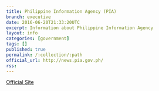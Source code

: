 ```yaml
---
title: Philippine Information Agency (PIA)
branch: executive
date: 2016-06-20T21:33:20UTC
excerpt: Information about Philippine Information Agency
layout: info
categories: [government]
tags: []
published: true
permalink: /:collection/:path
official_url: http://news.pia.gov.ph/
rss:
---
```


[Official Site](page.official_url)


